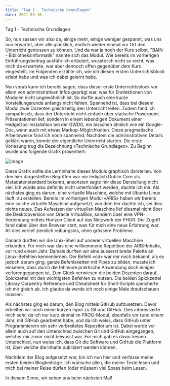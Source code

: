 ```yaml
---
title: "Tag 1 - Technische Grundlagen"
date: 2021-09-16
---
```


Tag 1 - Technische Grundlagen

So, nun sassen wir also da, einige mehr, einige weniger gespannt, was uns nun erwartet, aber alle glücklich, endlich wieder einmal vor Ort den Unterricht geniessen zu können. Und da war ja noch der Kurs selbst. "BAIN - Bibliotheksinformatik" nannte sich das Modul. Wie bereits im vorherigen Einführungsbeitrag ausführlich erläutert, wusste ich nicht so recht, was mich da erwartete, war aber dennoch offen gegenüber dem Kurs eingestellt. Im Folgenden erzähle ich, wie ich diesen ersten Unterrichtsblock erlebt habe und was ich dabei gelernt habe. 

Nun vorab kann ich bereits sagen, dass dieser erste Unterrichtsblock vor allem von administrativen Infos geprägt war, was für Erstlektionen von Modulen nicht ungewöhnlich ist. So durfte auch eine kurze Vorstellungsrunde anfangs nicht fehlen. Spannend ist, dass bei diesem Modul zwei Dozenten gleichzeitig den Unterricht leiten. Zudem fand ich sympathisch, dass der Unterricht nicht einfach über statische Powerpoint-Präsentationen lief, sondern in einem lebendigen Dokument einer HedgeDoc-Installation bei der GWDG, ein bisschen ähnlich wie ein Google-Doc, wenn auch mit etwas Markup-Möglichkeiten. Diese pragmatische Arbeitsweise fand ich noch spannend. 
Nachdem die administrativen Details geklärt waren, konnte der eigentliche Unterricht starten. Die erste Vorlesung trug die Bezeichnung «Technische Grundlagen». Zu Beginn wurde uns folgende Grafik präsentiert: 

![image](https://user-images.githubusercontent.com/81507183/135353844-fc517c9c-f703-468b-ad11-40f6a8bb3be0.png)

Diese Grafik sollte die Lerninhalte dieses Moduls graphisch darstellen. Von den hier dargestellten Begriffen war mir lediglich Dublin Core als Metadatenstandard bekannt, ansonsten sagte mir diese Darstellung nicht viel. Ich würde also definitiv nicht unterfordert werden, dachte ich mir. 
Als nächstes ging es darum, eine virtuelle Maschine, welche mit Ubuntu Linux läuft, zu erstellen. Bereits im vorherigen Modul «ARIS» haben wir bereits eine solche virtuelle Maschine aufgesetzt, von dem her dachte ich, sei dies nichts neues. Das Aufsetzen der virtuellen Maschine lief diesmal nicht über die Desktopversion von Oracle VirtualBox, sondern über eine VPN-Verbindung mittels Horizon Client auf das Netzwerk der FHGR. Der Zugriff fand dabei über den Browser statt, was für mich eine neue Erfahrung war. All dies verlief ziemlich reibungslos, ohne grössere Probleme.

Danach durften wir die Unix-Shell auf unserer virtuellen Maschine erkunden. Für mich war das eine willkommene Repetition der ARIS-Inhalte, vor rund einem Jahr. Damals durften wir eine äusserst breite Palette an Linux-Befehlen kennenlernen. Der Befehl «cd» war mir noch bekannt, als es jedoch darum ging, ganze Befehlsketten mit Pipes zu bilden, musste ich einsehen, dass durch die fehlende praktische Anwendung doch einiges verlorengegangen ist. Zum Glück verwiesen die beiden Dozenten darauf, Spickzettel mit den wichtigsten Befehlen zu nutzen. Die beiden Spickzettel Library Carpentry Reference und Cheatsheet für Shell-Scripte speicherte ich mir gleich ab. Ich glaube da werde ich noch einige Male draufschauen müssen. 

Als nächstes ging es darum, den Blog mittels GitHub aufzusetzen. Davor erhielten wir noch einen kurzen Input zu Git und GitHub. Dies interessierte mich sehr, da ich nur kurz einmal im PROG-Modul, ebenfalls vor rund einem Jahr, mit GitHub gearbeitet habe, und da ich weiss, dass GitHub unter Programmierern ein sehr verbreitetes Repositorium ist. Dabei wurde vor allem auch auf den Unterschied zwischen Git und GitHub eingegangen, welcher mir zuvor nicht bewusst war. Für mich gab es davor keinen Unterschied, nun weiss ich, dass Git die Software und GitHub die Plattform ist, über welche die Inhalte publiziert werden können. 

Nachdem der Blog aufgesetzt war, bin ich nun hier und verfasse meine ersten beiden Blogbeiträge. Ich wünsche allen, die meine Texte lesen und mich bei meiner Reise dürfen (oder müssen) viel Spass beim Lesen. 

In diesem Sinne, wir sehen uns beim nächsten Mal!

